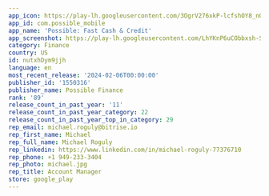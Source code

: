 ```yaml
---
app_icon: https://play-lh.googleusercontent.com/3OgrV276xkP-lcfshOY8_nGnDl3MAhgP5aghQNq7AG6vMW12nrAhq1t-5dPL--1S5Q
app_id: com.possible_mobile
app_name: 'Possible: Fast Cash & Credit'
app_screenshot: https://play-lh.googleusercontent.com/LhYKnP6uCObbxsh-SfiospVwS3nBB2-3N8uBjMg6O538ZwgvVPcAR4rkMGU0n-r7qrw
category: Finance
country: US
id: nutxhDym9jjh
language: en
most_recent_release: '2024-02-06T00:00:00'
publisher_id: '1550316'
publisher_name: Possible Finance
rank: '89'
release_count_in_past_year: '11'
release_count_in_past_year_category: 22
release_count_in_past_year_top_in_category: 29
rep_email: michael.roguly@bitrise.io
rep_first_name: Michael
rep_full_name: Michael Roguly
rep_linkedin: https://www.linkedin.com/in/michael-roguly-77376710
rep_phone: +1 949-233-3404
rep_photo: michael.jpg
rep_title: Account Manager
store: google_play
---
```

